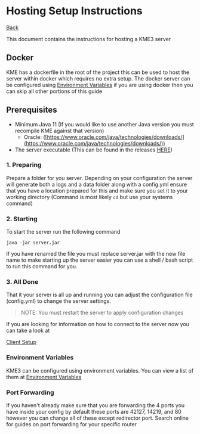 # Hosting Setup Instructions

[Back](../README.md)

This document contains the instructions for hosting a KME3 server 

## Docker
KME has a dockerfile in the root of the project this can be used to host the server within docker 
which requires no extra setup. The docker server can be configured using [Environment Variables](docs/ENV.md)
if you are using docker then you can skip all other portions of this guide


## Prerequisites 
- Minimum Java 11 (If you would like to use another Java version you must recompile KME against that version)
  - Oracle: ([https://www.oracle.com/java/technologies/downloads/](https://www.oracle.com/java/technologies/downloads/))
- The server executable (This can be found in the releases [HERE](https://github.com/jacobtread/KME3/releases/latest))

### 1. Preparing
Prepare a folder for you server. Depending on your configuration the server will generate both
a logs and a data folder along with a config.yml ensure that you have a location prepared for this
and make sure you set it to your working directory (Command is most likely `cd` but use your systems command)

### 2. Starting
To start the server run the following command

```java -jar server.jar```

If you have renamed the file you must replace server.jar with the new file name
to make starting up the server easier you can use a shell / bash script to run this 
command for you.

### 3. All Done
That it your server is all up and running you can adjust the configuration file (config.yml)
to change the server settings. 

> NOTE: You must restart the server to apply configuration changes 

If you are looking for information on how to connect to the server now you can take a look at

[Client Setup](SETUP_CLIENT.md)

### Environment Variables
KME3 can be configured using environment variables. You can view a list of them at [Environment Variables](./ENV.md)

### Port Forwarding
If you haven't already make sure that you are forwarding the 4 ports you have inside your config
by default these ports are 42127, 14219, and 80 however you can change all of these except 
redirector port. Search online for guides on port forwarding for your specific router 